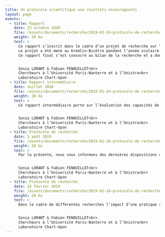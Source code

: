 ```yaml
---
title: Un protocole scientifique aux résultats encourageants
layout: page
events:
  - title: Rapport
    date: 23 octobre 2020
    file: /assets/documents/recherche/2019-02-24-protocole-de-recherche.docx
    weight: 28 ko
    text: >
      Ce rapport s’inscrit dans le cadre d’un projet de recherche sur l’influence de l’enseignement musical, spécifiquement l’apprentissage du solfège et d’un instrument de musique, sur l’évolution scolaire d’enfants en classe préparatoire de quartiers défavorisés. Alan Gampel, pianiste concertiste, est à l’initiative de ce projet, dont il a organisé le lancement et coordonné la mise en place et le fonctionnement.
      Le projet a été mené au Kremlin-Bicêtre pendant l’année scolaire 2019-2020.
      Ce rapport final s’est consacré au bilan de la recherche et a donc une vision plus globale sur les résultats, les données et sur le protocole complet de la recherche.


      Sonia LORANT & Fabien FENOUILLET<br>
      Chercheurs à l’Université Paris-Nanterre et à l’Unistra<br>
      Laboratoire Chart-Upon
  - title: Rapport intermédiaire
    date: Juillet 2020
    file: /assets/documents/recherche/2019-02-24-protocole-de-recherche.docx
    weight: 28 ko
    text: >
      Ce rapport intermédiaire porte sur l’évaluation des capacités de lecture et certains aspects du fonctionnement cognitif des élèves du cours préparatoire de l’école Benoit Malon. Ce rapport reste centré autour des premiers résultats de cette recherche, il n’a pas pour ambition d’être exhaustif de l’ensemble de la recherche. Le rapport final sera consacré au bilan de la recherche et aura donc une vision plus globale sur les résultats, les données et le protocole complet de la recherche. L’objectif de ces premières analyses est d’évaluer les capacités de lecture et le fonctionnement cognitif des élèves avant et pendant la mise en place, pour une partie d’entre eux, de la pratique musicale.


      Sonia LORANT & Fabien FENOUILLET<br>
      Chercheurs à l’Université Paris-Nanterre et à l’Unistra<br>
      Laboratoire Chart-Upon
  - title: Protocole de recherche
    date: 3 août 2019
    file: /assets/documents/recherche/2019-02-24-protocole-de-recherche.docx
    weight: 28 ko
    text: >
      Par la présente, nous vous informons des dernières dispositions concernant la méthodologie générale que nous envisageons. A la rentrée scolaire 2019, les élèves de CP auront une première évaluation dans le cadre des évaluations nationales, entre le 16 et le 27 Septembre 2019, puis une seconde entre le 20 Janvier et le 31 Janvier 2020. Suite à la première évaluation, les élèves passeront collectivement des questionnaires en classe et des épreuves individuelles, avec la présence des enseignants ou d’un cadre de l’éducation nationale (sans intervention de leur part). Ces tests seront considérés dans le cadre d’un pré-test, puis à la fin de l’année scolaire les élèves passeront à nouveau uniquement les questionnaires en passation collective, ce qui fera l’objet du post-test concernant les composantes motivationnelles. Concernant les composantes cognitives, le post-test peut avoir lieu qu’un an après le pré-test, ainsi les passations individuelles auront lieu après l’évaluation nationale de CE1 (mi-Septembre 2020).


      Sonia LORANT & Fabien FENOUILLET<br>
      Chercheurs à l’Université Paris-Nanterre et à l’Unistra<br>
      Laboratoire Chart-Upon
  - title: Protocole de recherche
    date: 24 février 2019
    file: /assets/documents/recherche/2019-02-24-protocole-de-recherche.docx
    weight: 28 ko
    text: >
      Dans le cadre de différentes recherches l’impact d’une pratique régulière de la musique a permis d’établir un certain nombre d’effets positifs. En effet, on peut observer d’une part un impact sur le développement des compétences psychosociales et émotionnelles de l’enfant (Hedge, 2017; Majno, 2017; Reeh, 2017; Waleckx, 2017), d’autre part un impact sur le développement cognitif de l’enfant (Bigand & Tillmann, 2015 ; Ferreri, 2017 ; Rochette, Moussard, & Bigand, 2014 ; Swaminathan, Schellenberg, & Khalil, 2017 ; Trainor, 2017), mais aussi un impact sur les fonctions exécutives (Fauvel, Groussard, Desgranges, & Platel, 2012 ; Jaschke, Honing, & Scherder, 2018).


      Sonia LORANT & Fabien FENOUILLET<br>
      Chercheurs à l’Université Paris-Nanterre et à l’Unistra<br>
      Laboratoire Chart-Upon
---
```

